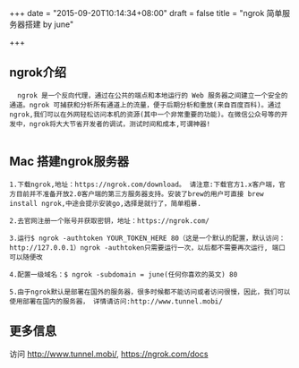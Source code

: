 +++
date = "2015-09-20T10:14:34+08:00"
draft = false
title = "ngrok 简单服务器搭建 by june"

+++

## ngrok介绍
```
  ngrok 是一个反向代理，通过在公共的端点和本地运行的 Web 服务器之间建立一个安全的通道。ngrok 可捕获和分析所有通道上的流量，便于后期分析和重放(来自百度百科)。通过ngrok,我们可以在外网轻松访问本机的资源(其中一个非常重要的功能)。在微信公众号等的开发中，ngrok将大大节省开发者的调试，测试时间和成本,可谓神器!
  
```
## 	Mac 搭建ngrok服务器
```
1.下载ngrok,地址：https://ngrok.com/download。 请注意:下载官方1.x客户端，官方目前并不准备开放2.0客户端的第三方服务器支持。安装了brew的用户可直接 brew install ngrok,中途会提示安装go,选择是就行了，简单粗暴.

2.去官网注册一个账号并获取密钥，地址：https://ngrok.com/

3.运行$ ngrok -authtoken YOUR_TOKEN_HERE 80（这是一个默认的配置，默认访问：http://127.0.0.1）ngrok -authtoken只需要运行一次，以后都不需要再次运行, 端口可以随便改

4.配置一级域名：$ ngrok -subdomain = june(任何你喜欢的英文) 80

5.由于ngrok默认是部署在国外的服务器，很多时候都不能访问或者访问很慢，因此，我们可以使用部署在国内的服务器， 详情请访问:http://www.tunnel.mobi/
```

## 更多信息
访问 http://www.tunnel.mobi/, https://ngrok.com/docs
